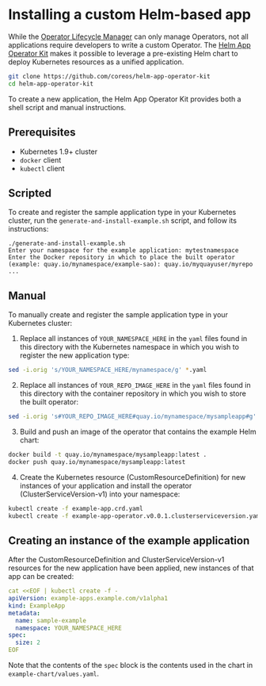 # Installing a custom Helm-based app

While the [Operator Lifecycle Manager][olm-repo] can only manage Operators, not all applications require developers to write a custom Operator.
The [Helm App Operator Kit][helm-sdk] makes it possible to leverage a pre-existing Helm chart to deploy Kubernetes resources as a unified application.

```sh
git clone https://github.com/coreos/helm-app-operator-kit
cd helm-app-operator-kit
```

To create a new application, the Helm App Operator Kit provides both a shell script and manual instructions.

## Prerequisites

- Kubernetes 1.9+ cluster
- `docker` client
- `kubectl` client

## Scripted

To create and register the sample application type in your Kubernetes cluster, run the `generate-and-install-example.sh` script, and follow its instructions:

```
./generate-and-install-example.sh
Enter your namespace for the example application: mytestnamespace
Enter the Docker repository in which to place the built operator (example: quay.io/mynamespace/example-sao): quay.io/myquayuser/myrepo
...
```

## Manual

To manually create and register the sample application type in your Kubernetes cluster:

1) Replace all instances of `YOUR_NAMESPACE_HERE` in the `yaml` files found in this directory with the Kubernetes namespace in which you wish to register the new application type:

```sh
sed -i.orig 's/YOUR_NAMESPACE_HERE/mynamespace/g' *.yaml
```

2) Replace all instances of `YOUR_REPO_IMAGE_HERE` in the `yaml` files found in this directory with the container repository in which you wish to store the built operator:

```sh
sed -i.orig 's#YOUR_REPO_IMAGE_HERE#quay.io/mynamespace/mysampleapp#g' *.yaml
```

3) Build and push an image of the operator that contains the example Helm chart:

```sh
docker build -t quay.io/mynamespace/mysampleapp:latest .
docker push quay.io/mynamespace/mysampleapp:latest
```

4) Create the Kubernetes resource (CustomResourceDefinition) for new instances of your application and install the operator (ClusterServiceVersion-v1) into your namespace:

```sh
kubectl create -f example-app.crd.yaml
kubectl create -f example-app-operator.v0.0.1.clusterserviceversion.yaml
```

## Creating an instance of the example application

After the CustomResourceDefinition and ClusterServiceVersion-v1 resources for the new application have been applied, new instances of that app can be created:

```yaml
cat <<EOF | kubectl create -f -
apiVersion: example-apps.example.com/v1alpha1
kind: ExampleApp
metadata:
  name: sample-example
  namespace: YOUR_NAMESPACE_HERE
spec:
  size: 2
EOF
```

Note that the contents of the `spec` block is the contents used in the chart in `example-chart/values.yaml`.


[helm-sdk]: https://github.com/coreos/helm-app-operator-kit
[olm-repo]: https://github.com/operator-framework/operator-lifecycle-manager
